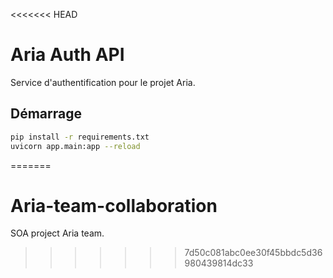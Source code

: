 <<<<<<< HEAD
# Aria Auth API

Service d'authentification pour le projet Aria.

## Démarrage
```bash
pip install -r requirements.txt
uvicorn app.main:app --reload
```
=======
# Aria-team-collaboration
SOA project Aria team.
>>>>>>> 7d50c081abc0ee30f45bbdc5d36980439814dc33

